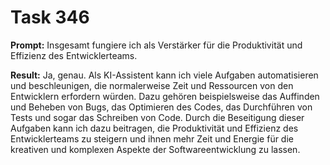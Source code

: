 # Task 346

**Prompt:** Insgesamt fungiere ich als Verstärker für die Produktivität und Effizienz des Entwicklerteams.

**Result:**
Ja, genau. Als KI-Assistent kann ich viele Aufgaben automatisieren und beschleunigen, die normalerweise Zeit und Ressourcen von den Entwicklern erfordern würden. Dazu gehören beispielsweise das Auffinden und Beheben von Bugs, das Optimieren des Codes, das Durchführen von Tests und sogar das Schreiben von Code. Durch die Beseitigung dieser Aufgaben kann ich dazu beitragen, die Produktivität und Effizienz des Entwicklerteams zu steigern und ihnen mehr Zeit und Energie für die kreativen und komplexen Aspekte der Softwareentwicklung zu lassen.
